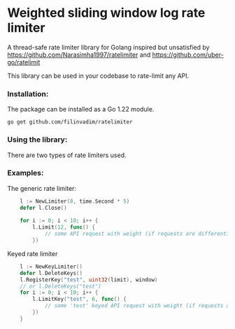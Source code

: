 # Weighted sliding window log rate limiter

A thread-safe rate limiter library for Golang inspired but unsatisfied by https://github.com/Narasimha1997/ratelimiter and https://github.com/uber-go/ratelimit

This library can be used in your codebase to rate-limit any API. 

### Installation:
The package can be installed as a Go 1.22 module.

```
go get github.com/filinvadim/ratelimiter
```

### Using the library:
There are two types of rate limiters used.

### Examples: 
The generic rate limiter:

```go
    l := NewLimiter(8, time.Second * 5)
    defer l.Close()
	
    for i := 0; i < 10; i++ {
        l.Limit(12, func() {
            // some API request with weight (if requests are differentiated)
        })
```
Keyed rate limiter
```go
    l := NewKeyLimiter()
    defer l.DeleteKeys() 
    l.RegisterKey("test", uint32(limit), window)
    // or l.DeleteKeys("test")
    for i := 0; i < 10; i++ {
        l.LimitKey("test", 6, func() {
            // some 'test' keyed API request with weight (if requests are differentiated)
        })
    }
```
